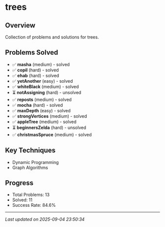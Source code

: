 # trees

## Overview
Collection of problems and solutions for trees.

## Problems Solved
- ✅ **masha** (medium) - solved
- ✅ **copil** (hard) - solved
- ✅ **ehab** (hard) - solved
- ✅ **yetAnother** (easy) - solved
- ✅ **whiteBlack** (medium) - solved
- ⏳ **notAssigning** (hard) - unsolved
- ✅ **reposts** (medium) - solved
- ✅ **mocha** (hard) - solved
- ✅ **maxDepth** (easy) - solved
- ✅ **strongVertices** (medium) - solved
- ✅ **appleTree** (medium) - solved
- ⏳ **beginnersZelda** (hard) - unsolved
- ✅ **christmasSpruce** (medium) - solved

## Key Techniques
- Dynamic Programming
- Graph Algorithms

## Progress
- Total Problems: 13
- Solved: 11
- Success Rate: 84.6%

---
*Last updated on 2025-09-04 23:50:34*
